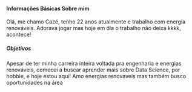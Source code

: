 #### Informações Básicas Sobre mim #####

Olá, me chamo Cazé, tenho 22 anos atualmente e trabalho com energia renováveis. Adorava jogar
mas hoje em dia o trabalho não deixa kkkk, acontece!

##### Objetivos #########

Apesar de ter minha carreira inteira voltada pra engenharia e energias renováveis, comecei a buscar 
aprender mais sobre Data Science, por hobbie, e hoje estou aqui!
Amo energias renovaveis mas também busco oportunidades na área